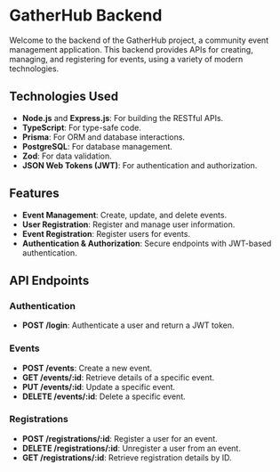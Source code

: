 # GatherHub Backend

Welcome to the backend of the GatherHub project, a community event management application. This backend provides APIs for creating, managing, and registering for events, using a variety of modern technologies.

## Technologies Used

- **Node.js** and **Express.js**: For building the RESTful APIs.
- **TypeScript**: For type-safe code.
- **Prisma**: For ORM and database interactions.
- **PostgreSQL**: For database management.
- **Zod**: For data validation.
- **JSON Web Tokens (JWT)**: For authentication and authorization.

## Features

- **Event Management**: Create, update, and delete events.
- **User Registration**: Register and manage user information.
- **Event Registration**: Register users for events.
- **Authentication & Authorization**: Secure endpoints with JWT-based authentication.

## API Endpoints

### Authentication

- **POST /login**: Authenticate a user and return a JWT token.

### Events

- **POST /events**: Create a new event.
- **GET /events/:id**: Retrieve details of a specific event.
- **PUT /events/:id**: Update a specific event.
- **DELETE /events/:id**: Delete a specific event.

### Registrations

- **POST /registrations/:id**: Register a user for an event.
- **DELETE /registrations/:id**: Unregister a user from an event.
- **GET /registrations/:id**: Retrieve registration details by ID.

